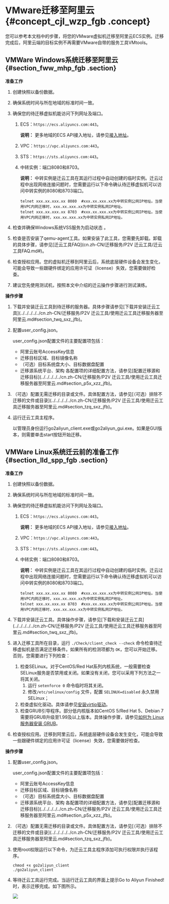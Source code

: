 # VMware迁移至阿里云 {#concept_cjl_wzp_fgb .concept}

您可以参考本文档中的步骤，将您的VMware虚拟机迁移至阿里云ECS实例。迁移完成后，阿里云端的目标实例不再需要VMware自带的服务工具VMtools。

## VMWare Windows系统迁移至阿里云 {#section_fww_mhp_fgb .section}

**准备工作**

1.  创建快照以备份数据。
2.  确保系统时间与所在地域的标准时间一致。
3.  确保您的待迁移虚拟机能访问下列网址及端口。
    1.  ECS：`https://ecs.aliyuncs.com:443`。

        **说明：** 更多地域的ECS API接入地址，请参见[接入地址](../../../../../cn.zh-CN/API参考/HTTP调用方式/请求结构.md#section_mtp_xvb_wdb)。

    2.  VPC：`https://vpc.aliyuncs.com:443`。
    3.  STS：`https://sts.aliyuncs.com:443`。
    4.  中转实例：端口8080和8703。

        **说明：** 中转实例是迁云工具在其运行过程中自动创建的临时实例。迁云过程中出现网络连接问题时，您需要运行以下命令确认待迁移虚拟机可以访问中转实例的8080和8703端口。

        ```
        telnet xxx.xx.xxx.xx 8080  #xxx.xx.xxx.xx为中转实例公网IP地址。当使用VPC内网迁移时，xxx.xx.xxx.xx为中转实例私网IP地址。
        telnet xxx.xx.xxx.xx 8703  #xxx.xx.xxx.xx为中转实例公网IP地址。当使用VPC内网迁移时，xxx.xx.xxx.xx为中转实例私网IP地址。
        ```

4.  检查并确保Windows系统VSS服务为启动状态 。
5.  检查是否安装了qemu-agent工具。如果安装了此工具，您需要先卸载。卸载的具体步骤，请参见[迁云工具FAQ](cn.zh-CN/迁移服务/P2V 迁云工具/迁云工具FAQ.md#)。
6.  检查授权应用。您的虚拟机迁移到阿里云后，系统底层硬件设备会发生变化，可能会导致一些跟硬件绑定的应用许可证（license）失效，您需要做好检查。
7.  建议您先使用测试机，按照本文中介绍的迁云操作步骤进行测试演练。

**操作步骤**

1.  下载并安装迁云工具到待迁移的服务器。具体步骤请参见[下载并安装迁云工具](../../../../../cn.zh-CN/迁移服务/P2V 迁云工具/使用迁云工具迁移服务器至阿里云.md#section_twq_sxz_jfb)。
2.  配置user\_config.json。

    user\_config.json配置文件的主要配置项包括：

    -   阿里云账号AccessKey信息
    -   迁移目标区域、目标镜像名称
    -   （可选）目标系统盘大小、目标数据盘配置
    -   迁移源系统平台、架构
    各配置项的详细配置方法，请参见[配置迁移源和迁移目标](../../../../../cn.zh-CN/迁移服务/P2V 迁云工具/使用迁云工具迁移服务器至阿里云.md#section_p5x_xzz_jfb)。

3.  （可选）配置无需迁移的目录或文件。具体配置方法，请参见[（可选）排除不迁移的文件或目录](../../../../../cn.zh-CN/迁移服务/P2V 迁云工具/使用迁云工具迁移服务器至阿里云.md#section_tzq_sxz_jfb)。
4.  运行迁云工具主程序。

    以管理员身份运行go2aliyun\_client.exe或go2aliyun\_gui.exe。如果是GUI版本，则需要单击start按钮开始迁移。


## VMWare Linux系统迁云前的准备工作 {#section_lld_spp_fgb .section}

**准备工作**

1.  创建快照以备份数据。
2.  确保系统时间与所在地域的标准时间一致。
3.  确保您的待迁移虚拟机能访问下列网址及端口。
    1.  ECS：`https://ecs.aliyuncs.com:443`。

        **说明：** 更多地域的ECS API接入地址，请参见[接入地址](../../../../../cn.zh-CN/API参考/HTTP调用方式/请求结构.md#section_mtp_xvb_wdb)。

    2.  VPC：`https://vpc.aliyuncs.com:443`。
    3.  STS：`https://sts.aliyuncs.com:443`。
    4.  中转实例：端口8080和8703。

        **说明：** 中转实例是迁云工具在其运行过程中自动创建的临时实例。迁云过程中出现网络连接问题时，您需要运行以下命令确认待迁移虚拟机可以访问中转实例的8080和8703端口。

        ```
        telnet xxx.xx.xxx.xx 8080  #xxx.xx.xxx.xx为中转实例公网IP地址。当使用VPC内网迁移时，xxx.xx.xxx.xx为中转实例私网IP地址。
        telnet xxx.xx.xxx.xx 8703  #xxx.xx.xxx.xx为中转实例公网IP地址。当使用VPC内网迁移时，xxx.xx.xxx.xx为中转实例私网IP地址。
        ```

4.  下载并安装迁云工具。具体操作步骤，请参见[下载和安装迁云工具](../../../../../cn.zh-CN/迁移服务/P2V 迁云工具/使用迁云工具迁移服务器至阿里云.md#section_twq_sxz_jfb)。
5.  进入迁移工具所在目录，运行 `./Check/client_check --check` 命令检查待迁移虚拟机是否满足迁移条件。如果所有的检测项都为 `OK`，您可以开始迁移。否则，您需要进行下列检查：
    1.  检查SELinux。对于CentOS/Red Hat系列内核系统，一般需要检查SELinux服务是否禁用或关闭。如果没有关闭，您可以采用下列方法之一将其关闭。
        1.  运行 `setenforce 0` 命令临时将其关闭。
        2.  修改`/etc/selinux/config` 文件，配置 `SELINUX=disabled` 永久禁用SELinux；
    2.  检查虚拟化驱动。具体请参见[安装virtio驱动](../../../../../cn.zh-CN/镜像/自定义镜像/导入镜像/安装virtio驱动.md#)。
    3.  检查GRUB引导程序。部分低内核版本如CentOS 5/Red Hat 5、Debian 7需要将GRUB升级至1.99及以上版本。具体操作步骤，请参见[如何为 Linux 服务器安装 GRUB](https://help.aliyun.com/knowledge_detail/62807.html)。
6.  检查授权应用。迁移到阿里云后，系统底层硬件设备会发生变化，可能会导致一些跟硬件绑定的应用许可证（license）失效，您需要做好检查。

**操作步骤**

1.  配置user\_config.json。

    user\_config.json配置文件的主要配置项包括：

    -   阿里云账号AccessKey信息
    -   迁移目标区域、目标镜像名称
    -   （可选）目标系统盘大小、目标数据盘配置
    -   迁移源系统平台、架构
    各配置项的详细配置方法，请参见[配置迁移源和迁移目标](../../../../../cn.zh-CN/迁移服务/P2V 迁云工具/使用迁云工具迁移服务器至阿里云.md#section_p5x_xzz_jfb)。

2.  （可选）配置无需迁移的目录或文件。具体配置方法，请参见[（可选）排除不迁移的文件或目录](../../../../../cn.zh-CN/迁移服务/P2V 迁云工具/使用迁云工具迁移服务器至阿里云.md#section_tzq_sxz_jfb)。
3.  使用root权限运行以下命令，为迁云工具主程序添加可执行权限并执行该程序。

    ```
    chmod +x go2aliyun_client
    ./go2aliyun_client
    ```

4.  等待迁云工具运行完成。当运行迁云工具的界面上提示Go to Aliyun Finished!时，表示迁移完成。如下图所示。

    ![](http://static-aliyun-doc.oss-cn-hangzhou.aliyuncs.com/assets/img/65301/155142408338196_zh-CN.png)


